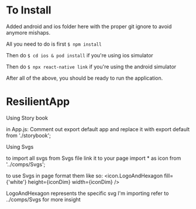 # To Install

Added android and ios folder here with the proper git ignore to avoid anymore mishaps.

All you need to do is first `$ npm install`

Then do `$ cd ios & pod install` if you're using ios simulator

Then do `$ npx react-native link` if you're using the android simulator

After all of the above, you should be ready to run the application.

# ResilientApp

Using Story book 

in App.js:
Comment out export default app and replace it with export default from './storybook';





Using Svgs 

to import all svgs from Svgs file link it to your page
import * as icon from '../comps/Svgs';


to use Svgs in page format them like so:
<icon.LogoAndHexagon fill={'white'} height={iconDim} width={iconDim} />

LogoAndHexagon represents the specific svg I'm importing refer to ../comps/Svgs for more insight 
